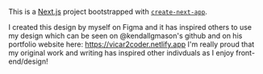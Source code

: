 This is a [Next.js](https://nextjs.org/) project bootstrapped with [`create-next-app`](https://github.com/vercel/next.js/tree/canary/packages/create-next-app).

I created this design by myself on Figma and it has inspired others to use my design which can be seen on @kendallgmason's github and on his portfolio website here: https://vicar2coder.netlify.app I'm really proud that my original work and writing has inspired other indivduals as I enjoy front-end/design!
